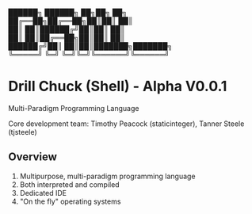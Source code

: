 ██████╗ ██████╗ ██╗██╗     ██╗<br/>
██╔══██╗██╔══██╗██║██║     ██║<br/>
██║  ██║██████╔╝██║██║     ██║<br/>
██║  ██║██╔══██╗██║██║     ██║<br/>
██████╔╝██║  ██║██║███████╗███████╗<br/>
╚═════╝ ╚═╝  ╚═╝╚═╝╚══════╝╚══════╝<br/>
# Drill Chuck (Shell) - Alpha V0.0.1

Multi-Paradigm Programming Language

Core development team: Timothy Peacock (staticinteger), Tanner Steele (tjsteele)

## Overview
1. Multipurpose, multi-paradigm programming language
2. Both interpreted and compiled
3. Dedicated IDE
4. "On the fly" operating systems
